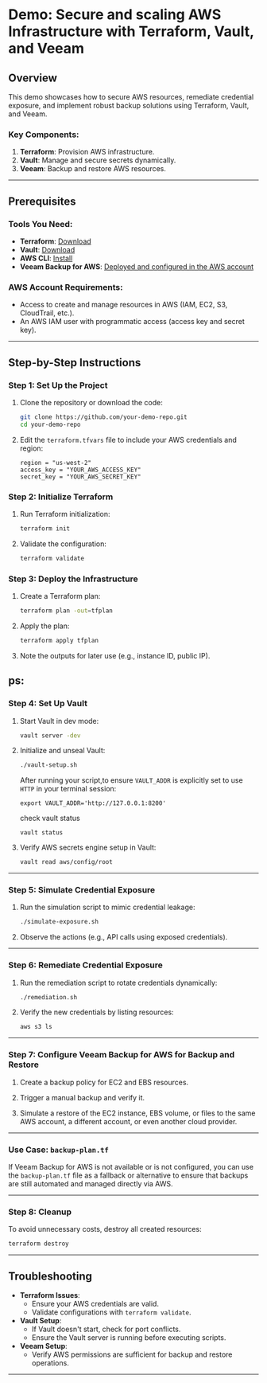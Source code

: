 
# Demo: Secure and scaling AWS Infrastructure with Terraform, Vault, and Veeam

## Overview
This demo showcases how to secure AWS resources, remediate credential exposure, and implement robust backup solutions using Terraform, Vault, and Veeam.

### Key Components:
1. **Terraform**: Provision AWS infrastructure.
2. **Vault**: Manage and secure secrets dynamically.
3. **Veeam**: Backup and restore AWS resources.

---

## Prerequisites

### Tools You Need:
- **Terraform**: [Download](https://www.terraform.io/downloads)
- **Vault**: [Download](https://www.vaultproject.io/downloads)
- **AWS CLI**: [Install](https://aws.amazon.com/cli/)
- **Veeam Backup for AWS**: [Deployed and configured in the AWS account](https://helpcenter.veeam.com/docs/vbaws/guide/deployment.htm)

### AWS Account Requirements:
- Access to create and manage resources in AWS (IAM, EC2, S3, CloudTrail, etc.).
- An AWS IAM user with programmatic access (access key and secret key).

---

## Step-by-Step Instructions

### Step 1: Set Up the Project
1. Clone the repository or download the code:
   ```bash
   git clone https://github.com/your-demo-repo.git
   cd your-demo-repo
   ```

2. Edit the `terraform.tfvars` file to include your AWS credentials and region:
   ```plaintext
   region = "us-west-2"
   access_key = "YOUR_AWS_ACCESS_KEY"
   secret_key = "YOUR_AWS_SECRET_KEY"
   ```

### Step 2: Initialize Terraform
1. Run Terraform initialization:
   ```bash
   terraform init
   ```

2. Validate the configuration:
   ```bash
   terraform validate
   ```

### Step 3: Deploy the Infrastructure
1. Create a Terraform plan:
   ```bash
   terraform plan -out=tfplan
   ```

2. Apply the plan:
   ```bash
   terraform apply tfplan
   ```

3. Note the outputs for later use (e.g., instance ID, public IP).

ps:
---

### Step 4: Set Up Vault
1. Start Vault in dev mode:
   ```bash
   vault server -dev
   ```
2. Initialize and unseal Vault:
   ```bash
   ./vault-setup.sh
   ```

   After running your script,to ensure ```VAULT_ADDR``` is explicitly set to use ```HTTP``` in your terminal session:

   ```
   export VAULT_ADDR='http://127.0.0.1:8200'
   ```
   check vault status
   ```
   vault status
   ```
3. Verify AWS secrets engine setup in Vault:
   ```bash
   vault read aws/config/root
   ```

---

### Step 5: Simulate Credential Exposure
1. Run the simulation script to mimic credential leakage:
   ```bash
   ./simulate-exposure.sh
   ```
2. Observe the actions (e.g., API calls using exposed credentials).

---

### Step 6: Remediate Credential Exposure
1. Run the remediation script to rotate credentials dynamically:
   ```bash
   ./remediation.sh
   ```
2. Verify the new credentials by listing resources:
   ```bash
   aws s3 ls
   ```

---

### Step 7: Configure Veeam Backup for AWS for Backup and Restore
1. Create a backup policy for EC2 and EBS resources.

2. Trigger a manual backup and verify it.

3. Simulate a restore of the EC2 instance, EBS volume, or files to the same AWS account, a different account, or even another cloud provider.

---

### Use Case: `backup-plan.tf`
If Veeam Backup for AWS is not available or is not configured, you can use the `backup-plan.tf` file as a fallback or alternative to ensure that backups are still automated and managed directly via AWS.

---
### Step 8: Cleanup
To avoid unnecessary costs, destroy all created resources:
```bash
terraform destroy
```

---

## Troubleshooting
- **Terraform Issues**:
  - Ensure your AWS credentials are valid.
  - Validate configurations with `terraform validate`.
- **Vault Setup**:
  - If Vault doesn't start, check for port conflicts.
  - Ensure the Vault server is running before executing scripts.
- **Veeam Setup**:
  - Verify AWS permissions are sufficient for backup and restore operations.

---
